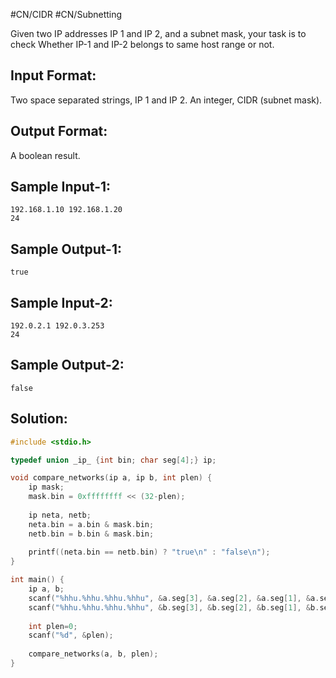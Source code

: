 #CN/CIDR #CN/Subnetting

Given two IP addresses IP 1 and IP 2, and a subnet mask, your task is to check 
Whether IP-1 and IP-2 belongs to same host range or not.

Input Format:
---------------
Two space separated strings, IP 1 and IP 2.
An integer, CIDR (subnet mask).

Output Format:
---------------
A boolean result.

Sample Input-1:
-----------------
```
192.168.1.10 192.168.1.20
24
```

Sample Output-1:
------------------
```
true
```


Sample Input-2:
-----------------
```
192.0.2.1 192.0.3.253
24
```

Sample Output-2:
------------------
```
false
```

## Solution:

```c
#include <stdio.h>

typedef union _ip_ {int bin; char seg[4];} ip;

void compare_networks(ip a, ip b, int plen) {
    ip mask;
    mask.bin = 0xffffffff << (32-plen);
    
    ip neta, netb;
    neta.bin = a.bin & mask.bin;
    netb.bin = b.bin & mask.bin;
    
    printf((neta.bin == netb.bin) ? "true\n" : "false\n");
}

int main() {
    ip a, b;
    scanf("%hhu.%hhu.%hhu.%hhu", &a.seg[3], &a.seg[2], &a.seg[1], &a.seg[0]);
    scanf("%hhu.%hhu.%hhu.%hhu", &b.seg[3], &b.seg[2], &b.seg[1], &b.seg[0]);
    
    int plen=0;
    scanf("%d", &plen);
    
    compare_networks(a, b, plen);
}
```